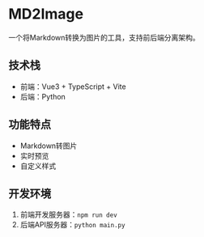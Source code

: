 # MD2Image

一个将Markdown转换为图片的工具，支持前后端分离架构。

## 技术栈

- 前端：Vue3 + TypeScript + Vite
- 后端：Python

## 功能特点

- Markdown转图片
- 实时预览
- 自定义样式

## 开发环境

1. 前端开发服务器：`npm run dev`
2. 后端API服务器：`python main.py`